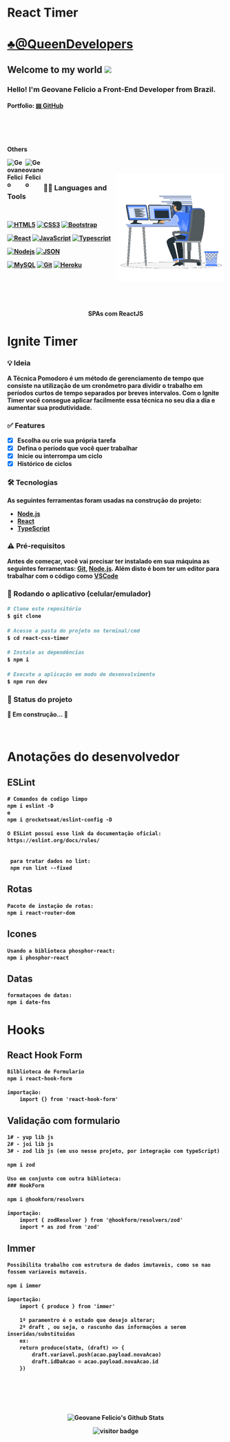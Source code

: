 # React Timer

# <a href='https://www.linkedin.com/in/geovanejr00'>♣️@QueenDevelopers</a>
    
## Welcome to my world <img src="https://media.giphy.com/media/hvRJCLFzcasrR4ia7z/giphy.gif" width="35">

### Hello! I'm Geovane Felicio a Front-End Developer from Brazil.

#### Portfolio: <a href='https://github.com/geovanefi?tab=repositories'><strong> &#9636; GitHub <strong> </a>
<br>
<br>
<br>
<p>Others</p>

<a href="https://www.linkedin.com/in/geovanejr00">
  <img align="left" alt="Geovane Felicio" width="42px" src="https://cdn.jsdelivr.net/npm/simple-icons@v3/icons/linkedin.svg" />
</a>
<a href="https://www.instagram.com/queendevelopers">
  <img align="left" alt="Geovane Felicio" width="42px" src="https://cdn.jsdelivr.net/npm/simple-icons@v3/icons/instagram.svg" />
</a>

<br />
<br />
    
  <img align="right" alt="GIF" src="https://github.com/0xAbdulKhalid/0xAbdulKhalid/raw/main/assets/mdImages/Right_Side.gif" width = 250px />
  
### 👨‍💻 Languages and Tools

<br />

[![HTML5](https://img.shields.io/badge/-HTML5-E34F26?style=flat&logo=html5&logoColor=white&link=https://github.com/geovanefi)](https://github.com/geovanefi) 
[![CSS3](https://img.shields.io/badge/-CSS3-1572B6?style=flat&logo=css3&link=https://github.com/geovanefi)](https://github.com/geovanefi) 
[![Bootstrap](https://img.shields.io/badge/-Bootstrap-563D7C?style=flat&logo=bootstrap&link=https://github.com/geovanefi)](https://github.com/geovanefi)

[![React](https://img.shields.io/badge/-React-black?style=flat&logo=react&link=https://github.com/geovanefi)](https://github.com/geovanefi) 
[![JavaScript](https://img.shields.io/badge/-JavaScript-black?style=flat&logo=javascript&link=https://github.com/geovanefi)](https://github.com/geovanefi) 
[![Typescript](https://img.shields.io/badge/-TypeScript-white?style=flat&logo=typescript&link=https://github.com/geovanefi)](https://github.com/geovanefi)

[![Nodejs](https://img.shields.io/badge/-Nodejs-green?style=flat&logo=Node.js&link=https://github.com/geovanefi)](https://github.com/geovanefi) 
[![JSON](https://img.shields.io/badge/-json-02569B?style=flat&logo=json&link=https://github.com/geovanefi)](https://github.com/geovanefi)

[![MySQL](https://img.shields.io/badge/-MySQL-black?style=flat&logo=mysql&link=https://github.com/geovanefi)](https://github.com/geovanefi)
[![Git](https://img.shields.io/badge/-Git-black?style=flat&logo=git&link=https://github.com/geovanefi)](https://github.com/geovanefi) 
[![Heroku](https://img.shields.io/badge/-Heroku-gray?style=flat&logo=heroku&link=https://github.com/geovanefi)](https://github.com/geovanefi) 



<br />

<br>
<br/>
<br>

<p align="center"><b>SPAs com ReactJS</b></p>

# Ignite Timer

### 💡 Ideia

A Técnica Pomodoro é um método de gerenciamento de tempo que consiste na utilização de um cronômetro para dividir o trabalho em períodos curtos de tempo separados por breves intervalos. Com o <b>Ignite Timer</b> você consegue aplicar facilmente essa técnica no seu dia a dia e aumentar sua produtividade.

### ✅ Features

- [x] Escolha ou crie sua própria tarefa
- [x] Defina o período que você quer trabalhar
- [x] Inicie ou interrompa um ciclo
- [x] Histórico de ciclos

### 🛠 Tecnologias

As seguintes ferramentas foram usadas na construção do projeto:

- [Node.js](https://nodejs.org/en/)
- [React](https://pt-br.reactjs.org/)
- [TypeScript](https://www.typescriptlang.org/)

### ⚠ Pré-requisitos

Antes de começar, você vai precisar ter instalado em sua máquina as seguintes ferramentas:
[Git](https://git-scm.com), [Node.js](https://nodejs.org/en/).
Além disto é bom ter um editor para trabalhar com o código como [VSCode](https://code.visualstudio.com/)

### 🎲 Rodando o aplicativo (celular/emulador)

```bash
# Clone este repositório
$ git clone 

# Acesse a pasta do projeto no terminal/cmd
$ cd react-css-timer

# Instale as dependências
$ npm i

# Execute a aplicação em modo de desenvolvimento
$ npm run dev
```

### 🚦 Status do projeto

🚧 Em construção... 🚧
<br>
<br>
<br>

# Anotações do desenvolvedor

## ESLint

    # Comandos de codigo limpo
    npm i eslint -D
    e 
    npm i @rocketseat/eslint-config -D
    
    O ESLint possui esse link da documentação oficial: https://eslint.org/docs/rules/

    
     para tratar dados no lint:
     npm run lint --fixed


## Rotas
    Pacote de instação de rotas:
    npm i react-router-dom

## Icones
    Usando a biblioteca phosphor-react:
    npm i phosphor-react

## Datas 
    formataçoes de datas: 
    npm i date-fns  

# Hooks

## React Hook Form
    Bilblioteca de Formulario
    npm i react-hook-form

    importação: 
        import {} from 'react-hook-form'

## Validação com formulario
    1# - yup lib js
    2# - joi lib js
    3# - zod lib js (em uso nesse projeto, por integração com typeScript)

    npm i zod

    Uso em conjunto com outra biblioteca:
    ### HookForm

    npm i @hookform/resolvers

    importação: 
        import { zodResolver } from '@hookform/resolvers/zod'
        import * as zod from 'zod'

## Immer 
    Possibilita trabalho com estrutura de dados imutaveis, como se nao fossem variaveis mutaveis.

    npm i immer

    importação:
        import { produce } from 'immer'

        1º paramentro é o estado que desejo alterar;
        2º draft , ou seja, o rascunho das informações a serem inseridas/substituidas
        ex: 
        return produce(state, (draft) => {
            draft.variavel.push(acao.payload.novaAcao)
            draft.idDaAcao = acao.payload.novaAcao.id
        })

<br />

<br>
<br>
<br>
<p align='center'>
  <img align="center" src="https://github-readme-stats.vercel.app/api?username=geovanefi&show_icons=true&title_color=fff&icon_color=79ff97&text_color=efefef&bg_color=24292e" alt="Geovane Felicio's Github Stats">
</p>

<p align='center'>
  <img src="https://visitor-badge.glitch.me/badge?page_id=geovanefi.geovanefi" alt="visitor badge"/>
</p>
